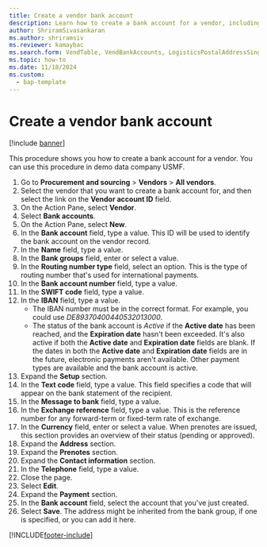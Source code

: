 ```yaml
---
title: Create a vendor bank account
description: Learn how to create a bank account for a vendor, including a step-by-step process for procedures in the USMF demo data company. 
author: ShriramSivasankaran
ms.author: shriramsiv
ms.reviewer: kamaybac
ms.search.form: VendTable, VendBankAccounts, LogisticsPostalAddressSingle 
ms.topic: how-to
ms.date: 11/18/2024
ms.custom: 
  - bap-template
---
```


# Create a vendor bank account

[!include [banner](../../includes/banner.md)]

This procedure shows you how to create a bank account for a vendor. You can use this procedure in demo data company USMF.

1. Go to **Procurement and sourcing** \> **Vendors** \> **All vendors**.
2. Select the vendor that you want to create a bank account for, and then select the link on the **Vendor account ID** field.
3. On the Action Pane, select **Vendor**.
4. Select **Bank accounts**.
5. On the Action Pane, select **New**.
6. In the **Bank account** field, type a value. This ID will be used to identify the bank account on the vendor record.  
7. In the **Name** field, type a value.
8. In the **Bank groups** field, enter or select a value.
9. In the **Routing number type** field, select an option. This is the type of routing number that's used for international payments.  
10. In the **Bank account number** field, type a value.
11. In the **SWIFT code** field, type a value.
12. In the **IBAN** field, type a value.
    - The IBAN number must be in the correct format. For example, you could use *DE89370400440532013000*.  
    - The status of the bank account is *Active* if the **Active date** has been reached, and the **Expiration date** hasn't been exceeded. It's also active if both the **Active date** and **Expiration date** fields are blank. If the dates in both the **Active date** and **Expiration date** fields are in the future, electronic payments aren't available. Other payment types are available and the bank account is active.  
13. Expand the **Setup** section.
14. In the **Text code** field, type a value. This field specifies a code that will appear on the bank statement of the recipient.  
15. In the **Message to bank** field, type a value.
16. In the **Exchange reference** field, type a value. This is the reference number for any forward-term or fixed-term rate of exchange.
17. In the **Currency** field, enter or select a value. When prenotes are issued, this section provides an overview of their status (pending or approved).  
18. Expand the **Address** section.
19. Expand the **Prenotes** section.
20. Expand the **Contact information** section.
21. In the **Telephone** field, type a value.
22. Close the page.
23. Select **Edit**.
24. Expand the **Payment** section.
25. In the **Bank account** field, select the account that you've just created.
26. Select **Save**. The address might be inherited from the bank group, if one is specified, or you can add it here.  

[!INCLUDE[footer-include](../../../includes/footer-banner.md)]
